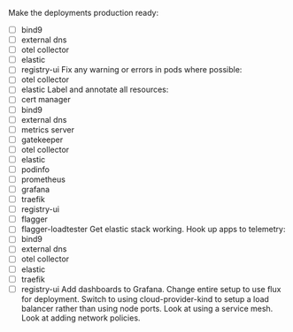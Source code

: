 Make the deployments production ready:
  - [ ] bind9
  - [ ] external dns
  - [ ] otel collector
  - [ ] elastic
  - [ ] registry-ui
Fix any warning or errors in pods where possible:
  - [ ] otel collector
  - [ ] elastic
Label and annotate all resources:
  - [ ] cert manager
  - [ ] bind9
  - [ ] external dns
  - [ ] metrics server
  - [ ] gatekeeper
  - [ ] otel collector
  - [ ] elastic
  - [ ] podinfo
  - [ ] prometheus
  - [ ] grafana
  - [ ] traefik
  - [ ] registry-ui
  - [ ] flagger
  - [ ] flagger-loadtester
Get elastic stack working.
Hook up apps to telemetry:
  - [ ] bind9
  - [ ] external dns
  - [ ] otel collector
  - [ ] elastic
  - [ ] traefik
  - [ ] registry-ui
Add dashboards to Grafana.
Change entire setup to use flux for deployment.
Switch to using cloud-provider-kind to setup a load balancer rather than using node ports.
Look at using a service mesh.
Look at adding network policies.
